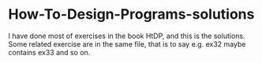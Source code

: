 # How-To-Design-Programs-solutions

I have done most of exercises in the book HtDP, and this is the solutions.
Some related exercise are in the same file, that is to say e.g. ex32 maybe contains ex33 and so on.
